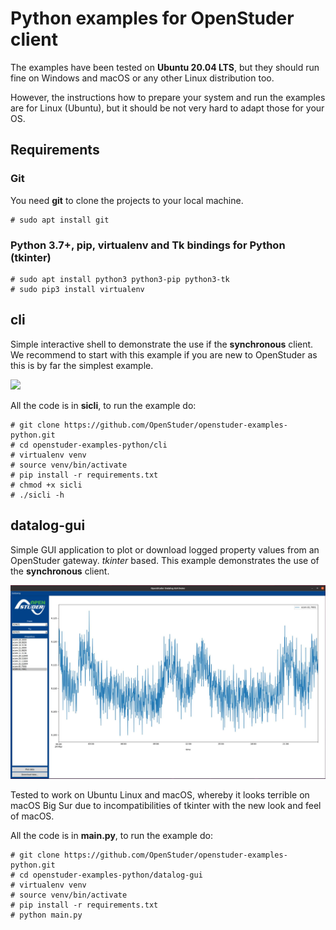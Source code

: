 # Python examples for OpenStuder client

The examples have been tested on **Ubuntu 20.04 LTS**, but they should run fine on Windows and macOS or any other Linux distribution too.

However, the instructions how to prepare your system and run the examples are for Linux (Ubuntu), but it should be not very hard to adapt those for your OS.

## Requirements

### Git

You need **git** to clone the projects to your local machine.

	# sudo apt install git

### Python 3.7+, pip, virtualenv and Tk bindings for Python (tkinter)

	# sudo apt install python3 python3-pip python3-tk
	# sudo pip3 install virtualenv

## cli

Simple interactive shell to demonstrate the use if the **synchronous** client. We recommend to start with this example if you are new to OpenStuder as this is by far the simplest example.

<a href="https://asciinema.org/a/wrTrVu0qZWy8dUJf0YOKIPoUf" target="_blank"><img src="https://asciinema.org/a/wrTrVu0qZWy8dUJf0YOKIPoUf.svg" /></a>

All the code is in **sicli**, to run the example do:

	# git clone https://github.com/OpenStuder/openstuder-examples-python.git
	# cd openstuder-examples-python/cli
	# virtualenv venv
	# source venv/bin/activate
	# pip install -r requirements.txt
	# chmod +x sicli
	# ./sicli -h

## datalog-gui  

Simple GUI application to plot or download logged property values from an OpenStuder gateway. *tkinter* based. This example demonstrates the use of the **synchronous** client.

![](common/datalog-gui.jpg)

Tested to work on Ubuntu Linux and macOS, whereby it looks terrible on macOS Big Sur due to incompatibilities of tkinter with the new look and feel of macOS.

All the code is in **main.py**, to run the example do:

	# git clone https://github.com/OpenStuder/openstuder-examples-python.git
	# cd openstuder-examples-python/datalog-gui
	# virtualenv venv
	# source venv/bin/activate
	# pip install -r requirements.txt
	# python main.py

